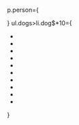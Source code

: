 p.person={

  <p className="person"></p>
}
ul.dogs>li.dog$*10={
    <ul className="dogs">
                    <li className="dog1"></li>
                    <li className="dog2"></li>
                    <li className="dog3"></li>
                    <li className="dog4"></li>
                    <li className="dog5"></li>
                    <li className="dog6"></li>
                    <li className="dog7"></li>
                    <li className="dog8"></li>
                    <li className="dog9"></li>
                    <li className="dog10"></li>
                </ul>

}
